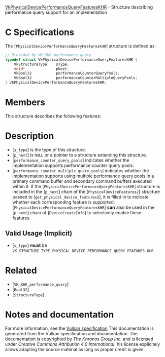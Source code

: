 [VkPhysicalDevicePerformanceQueryFeaturesKHR](https://www.khronos.org/registry/vulkan/specs/1.3-extensions/man/html/VkPhysicalDevicePerformanceQueryFeaturesKHR.html) - Structure describing performance query support for an implementation

# C Specifications
The [`PhysicalDevicePerformanceQueryFeaturesKHR`] structure is defined
as:
```c
// Provided by VK_KHR_performance_query
typedef struct VkPhysicalDevicePerformanceQueryFeaturesKHR {
    VkStructureType    sType;
    void*              pNext;
    VkBool32           performanceCounterQueryPools;
    VkBool32           performanceCounterMultipleQueryPools;
} VkPhysicalDevicePerformanceQueryFeaturesKHR;
```

# Members
This structure describes the following features:

# Description
- [`s_type`] is the type of this structure.
- [`p_next`] is `NULL` or a pointer to a structure extending this structure.
- [`performance_counter_query_pools`] indicates whether the implementation supports performance counter query pools.
- [`performance_counter_multiple_query_pools`] indicates whether the implementation supports using multiple performance query pools in a primary command buffer and secondary command buffers executed within it.
If the [`PhysicalDevicePerformanceQueryFeaturesKHR`] structure is included in the [`p_next`] chain of the
[`PhysicalDeviceFeatures2`] structure passed to
[`get_physical_device_features2`], it is filled in to indicate whether each
corresponding feature is supported.
[`PhysicalDevicePerformanceQueryFeaturesKHR`] **can**  also be used in the [`p_next`] chain of
[`DeviceCreateInfo`] to selectively enable these features.
## Valid Usage (Implicit)
-  [`s_type`] **must**  be `VK_STRUCTURE_TYPE_PHYSICAL_DEVICE_PERFORMANCE_QUERY_FEATURES_KHR`

# Related
- [`VK_KHR_performance_query`]
- [`Bool32`]
- [`StructureType`]

# Notes and documentation
For more information, see the [Vulkan specification](https://www.khronos.org/registry/vulkan/specs/1.3-extensions/html/vkspec.html)
This documentation is generated from the Vulkan specification and documentation.
The documentation is copyrighted by *The Khronos Group Inc.* and is licensed under *Creative Commons Attribution 4.0 International*.
his license explicitely allows adapting the source material as long as proper credit is given.
        